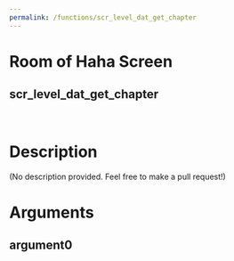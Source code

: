 ```yaml
---
permalink: /functions/scr_level_dat_get_chapter
---
```

# Room of Haha Screen  
## scr_level_dat_get_chapter  
&nbsp;  
# Description  
(No description provided. Feel free to make a pull request!) 
&nbsp;  
# Arguments
## argument0

&nbsp;  


